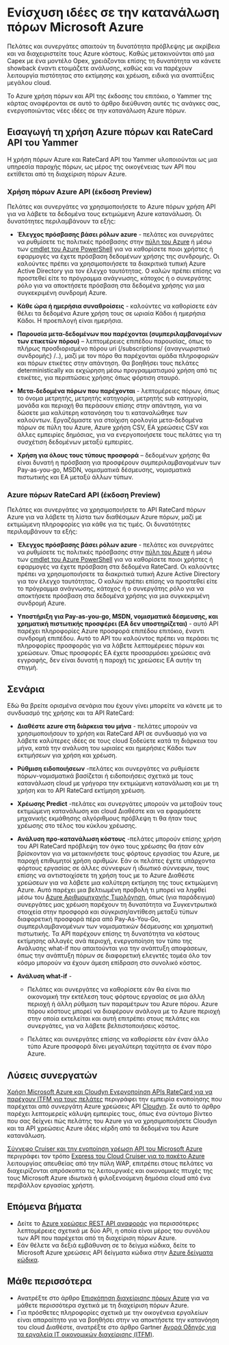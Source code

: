 <properties
   pageTitle="Αποκτήσει ιδέες σε την κατανάλωση πόρων Microsoft Azure | Microsoft Azure"
   description="Παρέχει μια εννοιολογική επισκόπηση των Azure χρεώσεις χρήσης και των API RateCard, που χρησιμοποιούνται για την παροχή ιδέες σε κατανάλωση Azure πόρων και τάσεις."
   services=""
   documentationCenter=""
   authors="BryanLa"
   manager="mbaldwin"
   editor=""
   tags="billing"/>

<tags
   ms.service="billing"
   ms.devlang="na"
   ms.topic="article"
   ms.tgt_pltfrm="na"
   ms.workload="billing"
   ms.date="08/16/2016"
   ms.author="mobandyo;bryanla"/>

# <a name="gain-insights-into-your-microsoft-azure-resource-consumption"></a>Ενίσχυση ιδέες σε την κατανάλωση πόρων Microsoft Azure

Πελάτες και συνεργάτες απαιτούν τη δυνατότητα πρόβλεψης με ακρίβεια και να διαχειριστείτε τους Azure κόστους.  Καθώς μετακινούνται από μια Capex με ένα μοντέλο Opex, χρειάζονται επίσης τη δυνατότητα να κάνετε showback έναντι ετοιμάζετε ανάλυσης, καθώς και να παρέχουν λειτουργία πιστότητας στο εκτίμησης και χρέωση, ειδικά για αναπτύξεις μεγάλου cloud.

Το Azure χρήση πόρων και API της έκδοσης του επιτόκιο, ο Yammer της κάρτας αναφέρονται σε αυτό το άρθρο διεύθυνση αυτές τις ανάγκες σας, ενεργοποιώντας νέες ιδέες σε την κατανάλωση Azure πόρων.  

## <a name="introducing-the-azure-resource-usage-and-ratecard-apis"></a>Εισαγωγή τη χρήση Azure πόρων και RateCard API του Yammer

Η χρήση πόρων Azure και RateCard API του Yammer υλοποιούνται ως μια υπηρεσία παροχής πόρων, ως μέρος της οικογένειας των API που εκτίθεται από τη διαχείριση πόρων Azure.  

### <a name="azure-resource-usage-api-preview"></a>Χρήση πόρων Azure API (έκδοση Preview)
Πελάτες και συνεργάτες να χρησιμοποιήσετε το Azure πόρων χρήση API για να λάβετε τα δεδομένα τους εκτιμώμενη Azure κατανάλωση. Οι δυνατότητες περιλαμβάνουν τα εξής:

- **Έλεγχος πρόσβασης βάσει ρόλων azure** - πελάτες και συνεργάτες να ρυθμίσετε τις πολιτικές πρόσβασης στην [πύλη του Azure](https://portal.azure.com) ή μέσω των [cmdlet του Azure PowerShell](powershell-install-configure.md) για να καθορίσετε ποιοι χρήστες ή εφαρμογές να έχετε πρόσβαση δεδομένων χρήσης της συνδρομής. Οι καλούντες πρέπει να χρησιμοποιήσετε τα διακριτικά τυπική Azure Active Directory για τον έλεγχο ταυτότητας. Ο καλών πρέπει επίσης να προστεθεί είτε το πρόγραμμα ανάγνωσης, κάτοχος ή ο συνεργάτης ρόλο για να αποκτήσετε πρόσβαση στα δεδομένα χρήσης για μια συγκεκριμένη συνδρομή Azure.

- **Κάθε ώρα ή ημερήσια συναθροίσεις** - καλούντες να καθορίσετε εάν θέλει τα δεδομένα Azure χρήση τους σε ωριαία Κάδοι ή ημερήσια Κάδοι. Η προεπιλογή είναι ημερήσια.

- **Παρουσία μετα-δεδομένων που παρέχονται (συμπεριλαμβανομένων των ετικετών πόρου)** – λεπτομέρειες επιπέδου παρουσίας, όπως το πλήρως προσδιορισμένο πόρου uri (/subscriptions/ {αναγνωριστικό συνδρομής} /..), μαζί με τον πόρο θα παρέχονται ομάδα πληροφοριών και πόρων ετικέτες στην απάντηση. Θα βοηθήσει τους πελάτες deterministically και εκχώρηση μέσω προγραμματισμού χρήση από τις ετικέτες, για περιπτώσεις χρήσης όπως φόρτιση σταυρό.

- **Μετα-δεδομένα πόρων που παρέχονται** - λεπτομέρειες πόρων, όπως το όνομα μετρητής, μετρητής κατηγορία, μετρητής sub κατηγορία, μονάδα και περιοχή θα περάσουν επίσης στην απάντηση, για να δώσετε μια καλύτερη κατανόηση του τι καταναλώθηκε των καλούντων. Εργαζόμαστε για στοίχιση ορολογία μετα-δεδομένα πόρων σε πύλη του Azure, Azure χρήση CSV, EA χρεώσεις CSV και άλλες εμπειρίες δημόσιας, για να ενεργοποιήσετε τους πελάτες για τη συσχέτιση δεδομένων μεταξύ εμπειρίες.

- **Χρήση για όλους τους τύπους προσφορά** – δεδομένων χρήσης θα είναι δυνατή η πρόσβαση για προσφέρουν συμπεριλαμβανομένων των Pay-as-you-go, MSDN, νομισματικά δέσμευσης, νομισματικά πιστωτικής και EA μεταξύ άλλων τύπων.

### <a name="azure-resource-ratecard-api-preview"></a>Azure πόρων RateCard API (έκδοση Preview)
Πελάτες και συνεργάτες να χρησιμοποιήσετε το API RateCard πόρων Azure για να λάβετε τη λίστα των διαθέσιμων Azure πόρων, μαζί με εκτιμώμενη πληροφορίες για κάθε για τις τιμές. Οι δυνατότητες περιλαμβάνουν τα εξής:

- **Έλεγχος πρόσβασης βάσει ρόλων azure** - πελάτες και συνεργάτες να ρυθμίσετε τις πολιτικές πρόσβασης στην [πύλη του Azure](https://portal.azure.com) ή μέσω των [cmdlet του Azure PowerShell](powershell-install-configure.md) για να καθορίσετε ποιοι χρήστες ή εφαρμογές να έχετε πρόσβαση στα δεδομένα RateCard. Οι καλούντες πρέπει να χρησιμοποιήσετε τα διακριτικά τυπική Azure Active Directory για τον έλεγχο ταυτότητας. Ο καλών πρέπει επίσης να προστεθεί είτε το πρόγραμμα ανάγνωσης, κάτοχος ή ο συνεργάτης ρόλο για να αποκτήσετε πρόσβαση στα δεδομένα χρήσης για μια συγκεκριμένη συνδρομή Azure.

- **Υποστήριξη για Pay-as-you-go, MSDN, νομισματικά δέσμευσης, και χρηματική πιστωτικής προσφέρει (EA δεν υποστηρίζεται)** - αυτό API παρέχει πληροφορίες Azure προσφορά επιπέδου επιτόκιο, έναντι συνδρομή επιπέδου.  Αυτό το API του καλούντος πρέπει να περάσει τις πληροφορίες προσφοράς για να λάβετε λεπτομέρειες πόρων και χρεώσεων.  Όπως προσφορές EA έχετε προσαρμόσει χρεώσεις ανά εγγραφής, δεν είναι δυνατή η παροχή τις χρεώσεις EA αυτήν τη στιγμή.

## <a name="scenarios"></a>Σενάρια

Εδώ θα βρείτε ορισμένα σενάρια που έχουν γίνει μπορείτε να κάνετε με το συνδυασμό της χρήσης και τα API RateCard:

- **Διαθέστε azure στη διάρκεια του μήνα** - πελάτες μπορούν να χρησιμοποιήσουν το χρήση και RateCard API σε συνδυασμό για να λάβετε καλύτερες ιδέες σε τους cloud ξοδεύετε κατά τη διάρκεια του μήνα, κατά την ανάλυση του ωριαίες και ημερήσιες Κάδοι των εκτιμήσεων για χρήση και χρέωση.

- **Ρύθμιση ειδοποιήσεων** -πελάτες και συνεργάτες να ρυθμίσετε πόρων-νομισματικά βασίζεται ή ειδοποιήσεις σχετικά με τους κατανάλωση cloud με γρήγορα την εκτιμώμενη κατανάλωση και με τη χρήση και το API RateCard εκτίμηση χρέωση.

- **Χρέωσης Predict** -πελάτες και συνεργάτες μπορούν να μεταβούν τους εκτιμώμενη κατανάλωση και cloud Διαθέστε και να εφαρμόσετε μηχανικής εκμάθησης αλγόριθμους πρόβλεψη τι θα ήταν τους χρέωσης στο τέλος του κύκλου χρέωσης.

- **Ανάλυση προ-κατανάλωση κόστους** -πελάτες μπορούν επίσης χρήση του API RateCard πρόβλεψη τον όγκο τους χρέωσης θα ήταν εάν βρίσκονταν για να μετακινήσετε τους φόρτους εργασίας του Azure, με παροχή επιθυμητοί χρήση αριθμών. Εάν οι πελάτες έχετε υπάρχοντα φόρτους εργασίας σε άλλες σύννεφων ή ιδιωτικό σύννεφων, τους επίσης να αντιστοιχίσετε τη χρήση τους με το Azure Διαθέστε χρεώσεων για να λάβετε μια καλύτερη εκτίμηση της τους εκτιμώμενη Azure. Αυτό παρέχει μια βελτιωμένη προβολή τι μπορεί να ληφθεί μέσω του [Azure Αριθμομηχανής Τιμολόγηση](https://azure.microsoft.com/pricing/calculator/), όπως (για παράδειγμα) συνεργάτες μας χρέωση παρέχουν τη δυνατότητα να Συγκεντρωτικά στοιχεία στην προσφορά και σύγκριση/αντίθεση μεταξύ τύπων διαφορετική προσφορά πέρα από Pay-As-You-Go, συμπεριλαμβανομένων των νομισματικών δέσμευσης και χρηματική πιστωτικής. Τα API παρέχουν επίσης τη δυνατότητα να κόστους εκτίμησης αλλαγές ανά περιοχή, ενεργοποίηση τον τύπο της Ανάλυσης what-if που απαιτούνται για την ανάπτυξη αποφάσεων, όπως την ανάπτυξη πόρων σε διαφορετική ελεγκτές τομέα όλο τον κόσμο μπορούν να έχουν άμεση επίδραση στο συνολικό κόστος.

- **Ανάλυση what-if** -

    - Πελάτες και συνεργάτες να καθορίσετε εάν θα είναι πιο οικονομική την εκτέλεση τους φόρτους εργασίας σε μια άλλη περιοχή ή άλλη ρύθμιση των παραμέτρων του Azure πόρου. Azure πόρου κόστους μπορεί να διαφέρουν ανάλογα με το Azure περιοχή στην οποία εκτελείται και αυτή επιτρέπει στους πελάτες και συνεργάτες, για να λάβετε βελτιστοποιήσεις κόστος.

    - Πελάτες και συνεργάτες επίσης να καθορίσετε εάν έναν άλλο τύπο Azure προσφορά δίνει μεγαλύτερη ταχύτητα σε έναν πόρο Azure.

## <a name="partner-solutions"></a>Λύσεις συνεργατών

[Χρήση Microsoft Azure και Cloudyn Ενεργοποίηση APIs RateCard για να παρέχουν ITFM για τους πελάτες](billing-usage-rate-card-partner-solution-cloudyn.md) περιγράφει την εμπειρία ενοποίησης που παρέχεται από συνεργάτη Azure χρεώσεις API [Cloudyn](https://www.cloudyn.com/microsoft-azure/).  Σε αυτό το άρθρο παρέχει λεπτομερείς κάλυψη εμπειρίες τους, όπως ένα σύντομο βίντεο που σας δείχνει πώς πελάτης του Azure για να χρησιμοποιήσετε Cloudyn και τα API χρεώσεις Azure ιδέες κέρδη από τα δεδομένα του Azure κατανάλωση.

[Σύννεφο Cruiser και την ενοποίηση χρέωση API του Microsoft Azure](billing-usage-rate-card-partner-solution-cloudcruiser.md) περιγράφει τον τρόπο [Express του Cloud Cruiser για το πακέτο Azure](http://www.cloudcruiser.com/partners/microsoft/) λειτουργίας απευθείας από την πύλη WAP, επιτρέπει στους πελάτες να διαχειρίζονται απρόσκοπτα τις λειτουργικές και οικονομικές πτυχές της τους Microsoft Azure ιδιωτικά ή φιλοξενούμενη δημόσια cloud από ένα περιβάλλον εργασίας χρήστη.   

## <a name="next-steps"></a>Επόμενα βήματα
+ Δείτε το [Azure χρεώσεις REST API αναφοράς](https://msdn.microsoft.com/library/azure/1ea5b323-54bb-423d-916f-190de96c6a3c) για περισσότερες λεπτομέρειες σχετικά με δύο API, η οποία είναι μέρος του συνόλου των API που παρέχεται από τη διαχείριση πόρων Azure.
+ Εάν θέλετε να δεξιά εμβάθυνση σε το δείγμα κώδικα, δείτε το Microsoft Azure χρεώσεις API δείγματα κώδικα στην [Azure δείγματα κώδικα](https://azure.microsoft.com/documentation/samples/?term=billing).

## <a name="learn-more"></a>Μάθε περισσότερα
+ Ανατρέξτε στο άρθρο [Επισκόπηση διαχείρισης πόρων Azure](azure-resource-manager/resource-group-overview.md) για να μάθετε περισσότερα σχετικά με τη διαχείριση πόρων Azure.
+ Για πρόσθετες πληροφορίες σχετικά με την οικογένεια εργαλείων είναι απαραίτητο για να βοηθήσει στην να αποκτήσετε την κατανόηση του cloud Διαθέστε, ανατρέξτε στο άρθρο Gartner [Αγορά Οδηγός για τα εργαλεία IT οικονομικών διαχείρισης (ITFM)](http://www.gartner.com/technology/reprints.do?id=1-212F7AL&ct=140909&st=sb).
